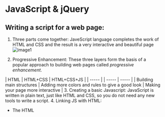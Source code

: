 #  JavaScript & jQuery
## Writing a script for a **web page**:
1. Three parts come together:
JaveScript language completes the work of HTML and CSS and the result is a very interactive and beautiful page
![image1](https://pixels4kids.files.wordpress.com/2014/10/html_css_javascript_and_the_awesome_jquery_header.png?w=975)

2. Progressive Enhancement:
These three layers form the basis of a popular approach to building web pages called *progressive enhancement*.


| HTML | HTML+CSS | HTML+CSS+JS |
| ----- | | ----- | ----- |
| Building main structures | Adding more colors and rules to give a good look | Making your page more interactive |
3. Creating a basic Javascript:
JavaScript is written in plain text, just like HTML and CSS, so you do not need any new tools to write a script.
4. Linking JS with HTML:
* The HTML <script> element is used to load the JavaScript file into the page. 
* It has an attribute called src, whose value is the path to the script you created.
* This tells the browser to find and load the script file
4. Objects and Methods:

![image2](https://encrypted-tbn0.gstatic.com/images?q=tbn:ANd9GcQSFAJTMpFrhUQR0RTbb3nYP2IGDjokXR15hg&usqp=CAU)

# Basic JS Instructions:
1. Statements:
* A script is a series of instructions that a computer can follow one-by-one.
* Each individual instruction or step is known as a statement. 
* Statements should end with a semicolon.

Note: Keep in mind that JS is case sensitive.
2. Comments:
* You should write comments to explain what your code does.
* They help make your code easier to read and understand.
* This can help you and others who read your code.

3. Variables: A script will have to temporarily store the bits of information it needs to do its job. It can store this data in variables.
* Variables Declaration: For that we use the variable keyword **var** followed by a **space** then **the name of the variable** then **;**
* Assign a value to a variable: Variable name= variable value;
4. Data Types: 
* Booleans
* Numbers
* Strings
Note: we assign all of dtat typer to variables.
5. Naming a variable: Here are six rules you must always follow when giving a variable a name:
* The name must begin with a letter, dollar sign ($),or an underscore. It must not start with a number.
* The name can contain letters,numbers, dollar sign ($), or an underscore. Note that you must not use a dash or a period in a variable name.
* You cannot use keywords or reserved words.
* All variables are case sensitive.
* Use a name that describes the kind of information that the variable stores.
* If your variable name is made up of more than one word, use a capital letter for the first letter of every word after the first word.

 
